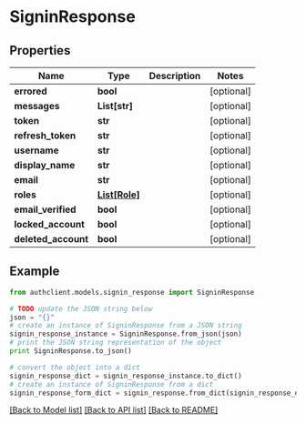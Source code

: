 # SigninResponse


## Properties
Name | Type | Description | Notes
------------ | ------------- | ------------- | -------------
**errored** | **bool** |  | [optional] 
**messages** | **List[str]** |  | [optional] 
**token** | **str** |  | [optional] 
**refresh_token** | **str** |  | [optional] 
**username** | **str** |  | [optional] 
**display_name** | **str** |  | [optional] 
**email** | **str** |  | [optional] 
**roles** | [**List[Role]**](Role.md) |  | [optional] 
**email_verified** | **bool** |  | [optional] 
**locked_account** | **bool** |  | [optional] 
**deleted_account** | **bool** |  | [optional] 

## Example

```python
from authclient.models.signin_response import SigninResponse

# TODO update the JSON string below
json = "{}"
# create an instance of SigninResponse from a JSON string
signin_response_instance = SigninResponse.from_json(json)
# print the JSON string representation of the object
print SigninResponse.to_json()

# convert the object into a dict
signin_response_dict = signin_response_instance.to_dict()
# create an instance of SigninResponse from a dict
signin_response_form_dict = signin_response.from_dict(signin_response_dict)
```
[[Back to Model list]](../README.md#documentation-for-models) [[Back to API list]](../README.md#documentation-for-api-endpoints) [[Back to README]](../README.md)


